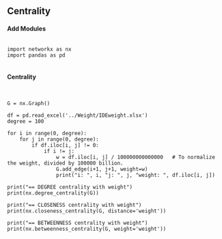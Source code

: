 ## Centrality

#### Add Modules
<pre>
<code>
import networkx as nx
import pandas as pd
</code>
</pre>

#### Centrality
<pre>
<code>

G = nx.Graph()

df = pd.read_excel('../Weight/IDEweight.xlsx')
degree = 100

for i in range(0, degree):
    for j in range(0, degree):
        if df.iloc[i, j] != 0:
            if i != j:
                w = df.iloc[i, j] / 100000000000000   # To normalize the weight, divided by 100000 billion.
                G.add_edge(i+1, j+1, weight=w)
                print("i: ", i, "j: ", j, "weight: ", df.iloc[i, j])

print("== DEGREE centrality with weight")
print(nx.degree_centrality(G))

print("== CLOSENESS centrality with weight")
print(nx.closeness_centrality(G, distance='weight'))

print("== BETWEENNESS centrality with weight")
print(nx.betweenness_centrality(G, weight='weight'))
</code>
</pre>


